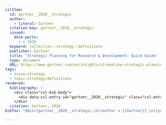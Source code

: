 ```yaml
---
cslItem:
  id: gartner__2020__strategic
  author:
    - literal: Gartner
  citation-key: gartner__2020__strategic
  issued:
    date-parts:
      - - 2020
  keyword: collection::strategy::definitions
  publisher: Gartner
  title: 'Strategic Planning for Research & Development: Quick Guide'
  type: document
  URL: https://www.gartner.com/en/insights/streamline-strategic-planning
tags:
  - issue:strategy
  - topic:strategy/definitions
rendered:
  bibliography: |-
    <div class="csl-bib-body">
      <div data-csl-entry-id="gartner__2020__strategic" class="csl-entry">Gartner 2020 “Strategic Planning for Research &#38; Development: Quick Guide.” Gartner. Available at: <a href='https://www.gartner.com/en/insights/streamline-strategic-planning.'>https://www.gartner.com/en/insights/streamline-strategic-planning.</a></div>
    </div>
  citation: Gartner, 2020
bibTex: "@misc{gartner__2020__strategic,\n\tauthor = {{Gartner}},\n\tyear = {2020},\n\tpublisher = {Gartner},\n\ttitle = {Strategic {Planning} for {Research} & {Development}: Quick {Guide}},\n}\n\n"

---
```

